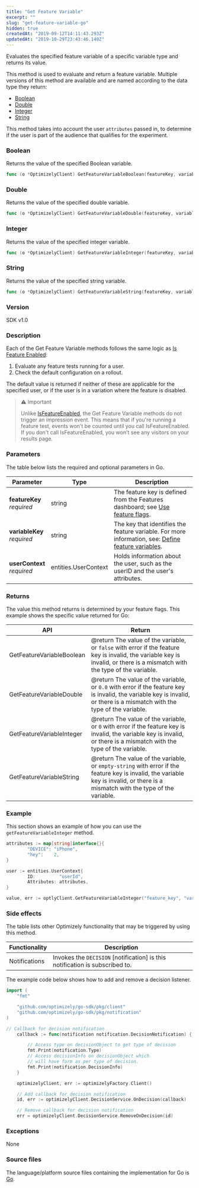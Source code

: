 ```yaml
---
title: "Get Feature Variable"
excerpt: ""
slug: "get-feature-variable-go"
hidden: true
createdAt: "2019-09-12T14:11:43.293Z"
updatedAt: "2019-10-29T23:43:46.140Z"
---
```

Evaluates the specified feature variable of a specific variable type and returns its value.  

This method is used to evaluate and return a feature variable. Multiple versions of this method are available and are named according to the data type they return:
  * [Boolean](#section-boolean)
  * [Double](#section-double)
  * [Integer](#section-integer)
  * [String](#section-string)

This method takes into account the user `attributes` passed in, to determine if the user is part of the audience that qualifies for the experiment.

### Boolean

Returns the value of the specified Boolean variable.
```go
func (o *OptimizelyClient) GetFeatureVariableBoolean(featureKey, variableKey string, userContext entities.UserContext) (value bool, err error)

```

### Double

Returns the value of the specified double variable.
```go
func (o *OptimizelyClient) GetFeatureVariableDouble(featureKey, variableKey string, userContext entities.UserContext) (value float64, err error)

```

### Integer

Returns the value of the specified integer variable.
```go
func (o *OptimizelyClient) GetFeatureVariableInteger(featureKey, variableKey string, userContext entities.UserContext) (value int, err error)

```

### String

Returns the value of the specified string variable.
```go
func (o *OptimizelyClient) GetFeatureVariableString(featureKey, variableKey string, userContext entities.UserContext) (value string, err error)

```

### Version
SDK v1.0

### Description
Each of the Get Feature Variable methods follows the same logic as [Is Feature Enabled](doc:is-feature-enabled-go):
1. Evaluate any feature tests running for a user.
2. Check the default configuration on a rollout.

The default value is returned if neither of these are applicable for the specified user, or if the user is in a variation where the feature is disabled.

>⚠️ Important
>
> Unlike [IsFeatureEnabled](doc:is-feature-enabled-go), the Get Feature Variable methods do not trigger an impression event. This means that if you're running a feature test, events won't be counted until you call IsFeatureEnabled. If you don't call IsFeatureEnabled, you won't see any visitors on your results page.

### Parameters
The table below lists the required and optional parameters in Go.

| Parameter                      | Type                 | Description                                                                                                                        |
|--------------------------------|----------------------|------------------------------------------------------------------------------------------------------------------------------------|
| **featureKey**<br/>*required*  | string               | The feature key is defined from the Features dashboard; see [Use feature flags](doc:use-feature-flags).                            |
| **variableKey**<br/>*required* | string               | The key that identifies the feature variable. For more information, see: [Define feature variables](doc:define-feature-variables). |
| **userContext**<br/>*required* | entities.UserContext | Holds information about the user, such as the userID and the user's attributes.                                                    |

### Returns
The value this method returns is determined by your feature flags. This example shows the specific value returned for Go:

| API                       | Return                                                                                                                                                                            |
|---------------------------|-----------------------------------------------------------------------------------------------------------------------------------------------------------------------------------|
| GetFeatureVariableBoolean | @return The value of the variable, or `false` with error if the feature key is invalid, the variable key is invalid, or there is a mismatch with the type of the variable.        |
| GetFeatureVariableDouble  | @return The value of the variable, or `0.0` with error if the feature key is invalid, the variable key is invalid, or there is a mismatch with the type of the variable.          |
| GetFeatureVariableInteger | @return The value of the variable, or `0` with error if the feature key is invalid, the variable key is invalid, or there is a mismatch with the type of the variable.            |
| GetFeatureVariableString  | @return The value of the variable, or `empty-string` with error if the feature key is invalid, the variable key is invalid, or there is a mismatch with the type of the variable. |

### Example
This section shows an example of how you can use the `getFeatureVariableInteger` method.

```go
attributes := map[string]interface{}{
        "DEVICE": "iPhone",
        "hey":    2,
}

user := entities.UserContext{
        ID:         "userId",
        Attributes: attributes,
}

value, err := optlyClient.GetFeatureVariableInteger("feature_key", "variable_key", user)

```

### Side effects
The table lists other Optimizely functionality that may be triggered by using this method.

| Functionality | Description                                                                  |
|---------------|------------------------------------------------------------------------------|
| Notifications | Invokes the `DECISION` [notification] is this notification is subscribed to. |

The example code below shows how to add and remove a decision listener.
```go
import (
	"fmt"

	"github.com/optimizely/go-sdk/pkg/client"
	"github.com/optimizely/go-sdk/pkg/notification"
)

// Callback for decision notification
	callback := func(notification notification.DecisionNotification) {

		// Access type on decisionObject to get type of decision
		fmt.Print(notification.Type)
		// Access decisionInfo on decisionObject which
		// will have form as per type of decision.
		fmt.Print(notification.DecisionInfo)
	}

	optimizelyClient, err := optimizelyFactory.Client()

	// Add callback for decision notification
	id, err := optimizelyClient.DecisionService.OnDecision(callback)

	// Remove callback for decision notification
	err = optimizelyClient.DecisionService.RemoveOnDecision(id)
```

### Exceptions
None

### Source files
The language/platform source files containing the implementation for Go is [Go](https://github.com/optimizely/go-sdk/blob/master/pkg/client/client.go#L160).